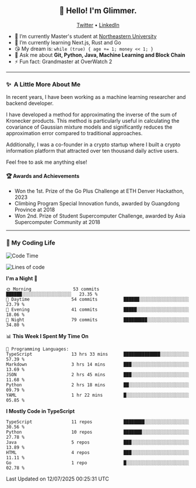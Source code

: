 <h2 align="center">👋 Hello! I'm Glimmer.</h2>
<p align="center">
  <a href="https://twitter.com/glimmerllx">Twitter</a> •
  <a href="https://www.linkedin.com/in/glimmer0x/">LinkedIn</a>
</p>

- 🔭 I’m currently Master's student at [Northeastern University](https://www.northeastern.edu/)
- 🌱 I’m currently learning Next.js, Rust and Go
- 😘 My dream is: `while (true) { age += 1; money << 1; }`
- 💬 Ask me about **Git, Python, Java, Machine Learning and Block Chain**
- ⚡ Fun fact: Grandmaster at OverWatch 2

---
### ✨&nbsp; A Little More About Me
In recent years, I have been working as a machine learning researcher and backend developer. 

I have developed a method for approximating the inverse of the sum of Kronecker products. This method is particularly useful in calculating the covariance of Gaussian mixture models and significantly reduces the approximation error compared to traditional approaches.

Additionally, I was a co-founder in a crypto startup where I built a crypto information platform that attracted over ten thousand daily active users.

Feel free to ask me anything else!

#### 🏆 Awards and Achievements
- Won the 1st. Prize of the Go Plus Challenge at ETH Denver Hackathon, 2023
- Climbing Program Special Innovation funds, awarded by Guangdong Province at 2018
- Won 2nd. Prize of Student Supercomputer Challenge, awarded by Asia Supercomputer Community at 2018

---
### 🤗 My Coding Life
<!--START_SECTION:waka-->
![Code Time](http://img.shields.io/badge/Code%20Time-2%2C004%20hrs%207%20mins-blue)

![Lines of code](https://img.shields.io/badge/From%20Hello%20World%20I%27ve%20Written-2.3%20million%20lines%20of%20code-blue)

**I'm a Night 🦉** 

```text
🌞 Morning                53 commits          ██████░░░░░░░░░░░░░░░░░░░   23.35 % 
🌆 Daytime                54 commits          ██████░░░░░░░░░░░░░░░░░░░   23.79 % 
🌃 Evening                41 commits          █████░░░░░░░░░░░░░░░░░░░░   18.06 % 
🌙 Night                  79 commits          █████████░░░░░░░░░░░░░░░░   34.80 % 
```


📊 **This Week I Spent My Time On** 

```text
💬 Programming Languages: 
TypeScript               13 hrs 33 mins      ██████████████░░░░░░░░░░░   57.39 % 
Markdown                 3 hrs 14 mins       ███░░░░░░░░░░░░░░░░░░░░░░   13.69 % 
JSON                     2 hrs 45 mins       ███░░░░░░░░░░░░░░░░░░░░░░   11.68 % 
Python                   2 hrs 18 mins       ██░░░░░░░░░░░░░░░░░░░░░░░   09.79 % 
YAML                     1 hr 22 mins        █░░░░░░░░░░░░░░░░░░░░░░░░   05.85 % 
```

**I Mostly Code in TypeScript** 

```text
TypeScript               11 repos            ████████░░░░░░░░░░░░░░░░░   30.56 % 
Python                   10 repos            ███████░░░░░░░░░░░░░░░░░░   27.78 % 
Java                     5 repos             ███░░░░░░░░░░░░░░░░░░░░░░   13.89 % 
HTML                     4 repos             ███░░░░░░░░░░░░░░░░░░░░░░   11.11 % 
Go                       1 repo              █░░░░░░░░░░░░░░░░░░░░░░░░   02.78 % 
```




 Last Updated on 12/07/2025 00:25:31 UTC
<!--END_SECTION:waka-->
